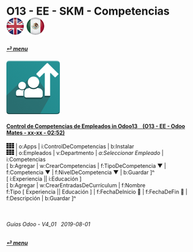 # O13 - EE - SKM - Competencias &nbsp;&nbsp;&nbsp;&nbsp; [![en-uk](/doc/img/en-uk_flag_button_small.png)](/en-uk/o13/ee/skm/en-uk-o13-ee-skm-skills-guides.md) [ ![es-mx](/doc/img/es-mx_flag_button_small.png)](/es-mx/o13/ee/skm/es-mx-o13-ee-skm-skills-guides.md)
#### [_&#x23CE; menu_](/es-mx/o13/ee/es-mx-o13-ee-guides-menu.md)  
### ![skm](/doc/img/hr_skills.png)

#### [Control de Competencias de Empleados in Odoo13 &nbsp;&nbsp; (O13 - EE - Odoo Mates - xx-xx - 02:52)](https://youtube.com/embed/E09XNr7hhYE?autoplay=1&start=0&end=0&rel=0)  
![apps](/doc/img/apps.png) | o:Apps | i:ControlDeCompetencias | b:Instalar  
![apps](/doc/img/apps.png) | o:Empleados | v:Departmento | _a:Seleccionar Empleado_ | i:Competencias  
\[ b:Agregar | w:CrearCompetencias | f:TipoDeCompetencia &#x25BC; | f:Competencia &#x25BC; | f:NivelDeCompetencia &#x25BC; | b:Guardar \]&#x207F;  
\[ i:Experiencia || i:Educación \]  
\[ b:Agregar | w:CrearEntradasDeCurrículum | f:Nombre  
f:Tipo \[ Experiencia || Educación \] | f:FechaDeInicio &#x1F4C5; | f:FechaDeFin &#x1F4C5; | f:Descripción | b:Guardar \]&#x207F;  

<br>

###### Guías Odoo - V4_01 &nbsp; 2019-08-01  
**[_&#x23CE; menu_](/es-mx/o13/ee/es-mx-o13-ee-guides-menu.md)**  
